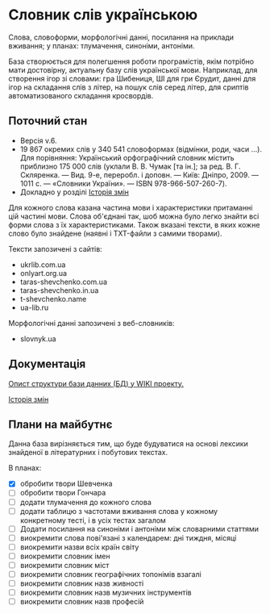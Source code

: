# Словник слів українською

Слова, словоформи, морфологічні данні, посилання на приклади вживання; у планах: тлумачення, синоніми, антоніми.

База створюється для полегшення роботи програмістів, якім потрібно мати достовірну, актуальну базу слів української мови. Наприклад, для створення ігор зі словами: гра Шибениця, ШІ для гри Єрудит, данні для ігор на складання слів з літер, на пошук слів серед літер, для сриптів автоматизованого складання кросвордів.

## Поточний стан
- Версія v.6.
- 19 867 окремих слів у 340 541 словоформах (відмінки, роди, часи ...). Для порівняння: Український орфографічний словник містить приблизно 175 000 слів (уклали В. В. Чумак [та ін.]; за ред. В. Г. Скляренка. — Вид. 9-е, переробл. і доповн. — Київ: Дніпро, 2009. — 1011 с. — «Словники України». — ISBN 978-966-507-260-7).
- Докладно у розділі [Історія змін](https://github.com/slavkaa/ukraine_dictionary/wiki/%D0%86%D1%81%D1%82%D0%BE%D1%80%D1%96%D1%8F-%D0%B7%D0%BC%D1%96%D0%BD)

Для кожного слова казана частина мови і характеристики притаманні цій частині мови. Слова об'єднані так, шоб можна було легко знайти всі форми слова з їх характеристиками. Також вказані тексти, в яких кожне слово було знайдене (наявні і TXT-файли з самими творами).

Тексти запозичені з сайтів:
- ukrlib.com.ua
- onlyart.org.ua
- taras-shevchenko.com.ua
- taras-shevchenko.in.ua
- t-shevchenko.name
- ua-lib.ru

Морфологічні данні запозичені з веб-словників:
- slovnyk.ua

## Документація

[Опист структури бази данних (БД) у WIKI проекту.](https://github.com/slavkaa/ukraine_dictionary/wiki/%D0%A1%D1%82%D1%80%D1%83%D0%BA%D1%82%D1%83%D1%80%D0%B0-%D0%B1%D0%B0%D0%B7%D0%B8-%D0%B4%D0%B0%D0%BD%D0%B8%D1%85)

[Історія змін](https://github.com/slavkaa/ukraine_dictionary/wiki/%D0%86%D1%81%D1%82%D0%BE%D1%80%D1%96%D1%8F-%D0%B7%D0%BC%D1%96%D0%BD)

## Плани на майбутнє

Данна база вирізняється тим, що буде будуватися на основі лексики знайденої в літературних і побутових текстах.

В планах:

- [x] обробити твори Шевченка
- [ ] обробити твори Гончара
- [ ] додати тлумачення до кожного слова
- [ ] додати таблицю з частотами вживання слова у кожному конкретному тесті, і в усіх тестах загалом
- [ ] Додати посилання на синоніми і антоніми між словарними статтями
- [ ] виокремити слова пові'язані з календарем: дні тиждня, місяці
- [ ] виокремити назви всіх країн світу
- [ ] виокремити словник імен
- [ ] виокремити словник міст
- [ ] виокремити словник географічних топонімів взагалі
- [ ] виокремити словник назв живності
- [ ] виокремити словник назв музичних інструментів
- [ ] виокремити словник назв професій
